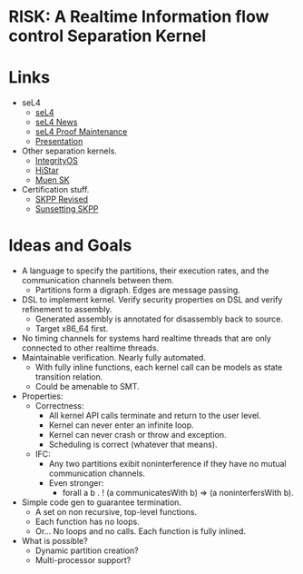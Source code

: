 # RISK: A Realtime Information flow control Separation Kernel

# Links

- seL4
  - [seL4](http://ssrg.nicta.com.au/projects/seL4/)
  - [seL4 News](http://microkerneldude.wordpress.com/2013/05/03/closing-the-gap-real-os-security-finally-in-reach/)
  - [seL4 Proof Maintenance](http://ssrg.nicta.com.au/projects/TS/maintenance.pml)
  - [Presentation](http://plosworkshop.org/2011/presentations/heiser.pdf)
- Other separation kernels.
  - [IntegrityOS](http://www.ghs.com/products/rtos/integrity.html)
  - [HiStar](http://www.scs.stanford.edu/histar/)
  - [Muen SK](http://muen.codelabs.ch/)
- Certification stuff.
  - [SKPP Revised](http://fm.csl.sri.com/LAW/2010/law2010-03-Levin-Nguyen-Irvine.pdf)
  - [Sunsetting SKPP](https://www.niap-ccevs.org/pp/pp.cfm?id=pp_skpp_hr_v1.03/&CFID=18625880&CFTOKEN=df14a452be6f0ace-5898D0A1-960A-B84F-7165A6A332503768)

# Ideas and Goals

- A language to specify the partitions, their execution rates, and the communication channels between them.
  - Partitions form a digraph.  Edges are message passing.
- DSL to implement kernel.  Verify security properties on DSL and verify refinement to assembly.
  - Generated assembly is annotated for disassembly back to source.
  - Target x86\_64 first.
- No timing channels for systems hard realtime threads that are only connected to other realtime threads.
- Maintainable verification.  Nearly fully automated.
  - With fully inline functions, each kernel call can be models as state transition relation.
  - Could be amenable to SMT.
- Properties:
  - Correctness:
    - All kernel API calls terminate and return to the user level.
    - Kernel can never enter an infinite loop.
    - Kernel can never crash or throw and exception.
    - Scheduling is correct (whatever that means).
  - IFC:
    - Any two partitions exibit noninterference if they have no mutual communication channels.
    - Even stronger:
      - forall a b . ! (a communicatesWith b) => (a noninterfersWith b).
- Simple code gen to guarantee termination.
  - A set on non recursive, top-level functions.
  - Each function has no loops.
  - Or... No loops and no calls.  Each function is fully inlined.
- What is possible?
  - Dynamic partition creation?
  - Multi-processor support?

